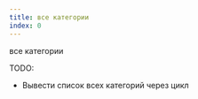```yaml
---
title: все категории
index: 0
---
```


все категории


TODO: 
- Вывести список всех категорий через цикл

<!-- мяу! -->
